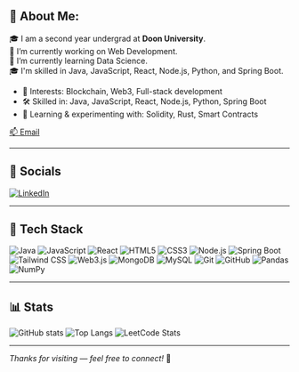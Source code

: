 ## 💫 About Me:
🎓 I am a second year undergrad at **Doon University**.  
🔭 I’m currently working on Web Development.  
🌱 I’m currently learning Data Science.  
🎓 I'm skilled in Java, JavaScript, React, Node.js, Python, and Spring Boot.  
- 🎯 Interests: Blockchain, Web3, Full-stack development
- 🛠️ Skilled in: Java, JavaScript, React, Node.js, Python, Spring Boot
- 🧪 Learning & experimenting with: Solidity, Rust, Smart Contracts

[📫 Email](mailto:khushic142@gmail.com)

---

## 🔗 Socials
[![LinkedIn](https://img.shields.io/badge/LinkedIn-0A66C2?logo=linkedin&logoColor=white&style=flat)](https://linkedin.com/in/khushi-ch)

---

## 🧰 Tech Stack
![Java](https://img.shields.io/badge/Java-ED8B00?logo=java&logoColor=white&style=flat) 
![JavaScript](https://img.shields.io/badge/JavaScript-F7DF1E?logo=javascript&logoColor=black&style=flat) 
![React](https://img.shields.io/badge/React-61DAFB?logo=react&logoColor=black&style=flat) 
![HTML5](https://img.shields.io/badge/HTML5-E34F26?logo=html5&logoColor=white&style=flat) 
![CSS3](https://img.shields.io/badge/CSS3-1572B6?logo=css3&logoColor=white&style=flat)
![Node.js](https://img.shields.io/badge/Node.js-339933?logo=node.js&logoColor=white&style=flat) 
![Spring Boot](https://img.shields.io/badge/SpringBoot-6DB33F?logo=springboot&logoColor=white&style=flat)
![Tailwind CSS](https://img.shields.io/badge/TailwindCSS-38B2AC?logo=tailwind-css&logoColor=white&style=flat)
![Web3.js](https://img.shields.io/badge/Web3.js-2D2D2D?logo=web3dotjs&logoColor=white&style=flat)
![MongoDB](https://img.shields.io/badge/MongoDB-47A248?logo=mongodb&logoColor=white&style=flat)
![MySQL](https://img.shields.io/badge/MySQL-4479A1?logo=mysql&logoColor=white&style=flat)
![Git](https://img.shields.io/badge/Git-F05032?logo=git&logoColor=white&style=flat)
![GitHub](https://img.shields.io/badge/GitHub-181717?logo=github&logoColor=white&style=flat)
![Pandas](https://img.shields.io/badge/Pandas-150458?logo=pandas&logoColor=white&style=flat)
![NumPy](https://img.shields.io/badge/NumPy-013243?logo=numpy&logoColor=white&style=flat)

---

## 📊 Stats
![GitHub stats](https://github-readme-stats.vercel.app/api?username=khushichauhan7&show_icons=true&theme=radical)
![Top Langs](https://github-readme-stats.vercel.app/api/top-langs/?username=khushichauhan7&layout=compact&theme=radical)
![LeetCode Stats](https://leetcard.jacoblin.cool/khushichauhan7?theme=dark)

---

*Thanks for visiting — feel free to connect!* 🚀
